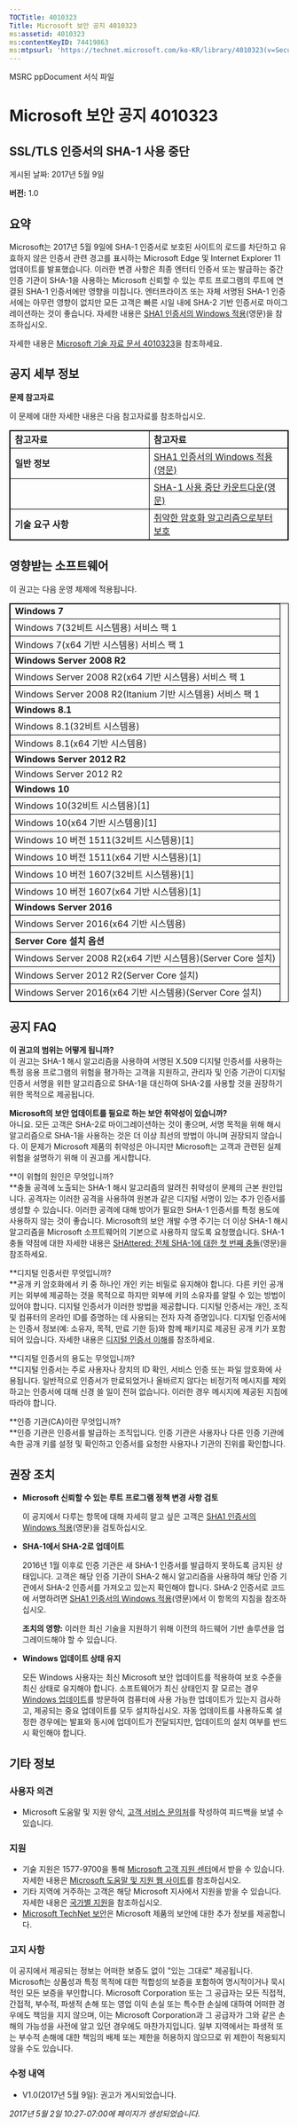 ```yaml
---
TOCTitle: 4010323
Title: Microsoft 보안 공지 4010323
ms:assetid: 4010323
ms:contentKeyID: 74419863
ms:mtpsurl: 'https://technet.microsoft.com/ko-KR/library/4010323(v=Security.10)'
---
```


MSRC ppDocument 서식 파일

Microsoft 보안 공지 4010323
===========================

SSL/TLS 인증서의 SHA-1 사용 중단
--------------------------------

게시된 날짜: 2017년 5월 9일

**버전:** 1.0

요약
----

<span id="sectionToggle0"></span>
Microsoft는 2017년 5월 9일에 SHA-1 인증서로 보호된 사이트의 로드를 차단하고 유효하지 않은 인증서 관련 경고를 표시하는 Microsoft Edge 및 Internet Explorer 11 업데이트를 발표했습니다. 이러한 변경 사항은 최종 엔터티 인증서 또는 발급하는 중간 인증 기관이 SHA-1을 사용하는 Microsoft 신뢰할 수 있는 루트 프로그램의 루트에 연결된 SHA-1 인증서에만 영향을 미칩니다. 엔터프라이즈 또는 자체 서명된 SHA-1 인증서에는 아무런 영향이 없지만 모든 고객은 빠른 시일 내에 SHA-2 기반 인증서로 마이그레이션하는 것이 좋습니다. 자세한 내용은 [SHA1 인증서의 Windows 적용](https://aka.ms/sha1)(영문)을 참조하십시오.

자세한 내용은 [Microsoft 기술 자료 문서 4010323](https://support.microsoft.com/ko-kr/kb/4010323)을 참조하세요.

공지 세부 정보
--------------

<span id="sectionToggle1"></span>
**문제 참고자료**

이 문제에 대한 자세한 내용은 다음 참고자료를 참조하십시오.

 
<table style="border:1px solid black;">
<colgroup>
<col width="50%" />
<col width="50%" />
</colgroup>
<tbody>
<tr class="odd">
<td style="border:1px solid black;"><strong>참고자료</strong></td>
<td style="border:1px solid black;"><strong>참고자료</strong></td>
</tr>
<tr class="even">
<td style="border:1px solid black;"><strong>일반 정보</strong></td>
<td style="border:1px solid black;"><a href="https://aka.ms/sha1">SHA1 인증서의 Windows 적용(영문)</a></td>
</tr>
<tr class="odd">
<td style="border:1px solid black;"><br />
</td>
<td style="border:1px solid black;"><a href="https://blogs.windows.com/msedgedev/2016/11/18/countdown-to-sha-1-deprecation/">SHA-1 사용 중단 카운트다운(영문)</a></td>
</tr>
<tr class="even">
<td style="border:1px solid black;"><strong>기술 요구 사항</strong></td>
<td style="border:1px solid black;"><a href="https://technet.microsoft.com/ko-kr/library/dn375961.aspx">취약한 암호화 알고리즘으로부터 보호</a></td>
</tr>
</tbody>
</table>
  
영향받는 소프트웨어  
-------------------
  
<span id="sectionToggle2"></span>
이 권고는 다음 운영 체제에 적용됩니다.

 
<table style="border:1px solid black;">
<colgroup>
<col width="100%" />
</colgroup>
<tbody>
<tr class="odd">
<td style="border:1px solid black;"><strong>Windows 7</strong></td>
</tr>
<tr class="even">
<td style="border:1px solid black;">Windows 7(32비트 시스템용) 서비스 팩 1</td>
</tr>
<tr class="odd">
<td style="border:1px solid black;">Windows 7(x64 기반 시스템용) 서비스 팩 1</td>
</tr>
<tr class="even">
<td style="border:1px solid black;"><strong>Windows Server 2008 R2</strong></td>
</tr>
<tr class="odd">
<td style="border:1px solid black;">Windows Server 2008 R2(x64 기반 시스템용) 서비스 팩 1</td>
</tr>
<tr class="even">
<td style="border:1px solid black;">Windows Server 2008 R2(Itanium 기반 시스템용) 서비스 팩 1</td>
</tr>
<tr class="odd">
<td style="border:1px solid black;"><strong>Windows 8.1</strong></td>
</tr>
<tr class="even">
<td style="border:1px solid black;">Windows 8.1(32비트 시스템용)</td>
</tr>
<tr class="odd">
<td style="border:1px solid black;">Windows 8.1(x64 기반 시스템용)</td>
</tr>
<tr class="even">
<td style="border:1px solid black;"><strong>Windows Server 2012 R2</strong></td>
</tr>
<tr class="odd">
<td style="border:1px solid black;">Windows Server 2012 R2</td>
</tr>
<tr class="even">
<td style="border:1px solid black;"><strong>Windows 10</strong></td>
</tr>
<tr class="odd">
<td style="border:1px solid black;">Windows 10(32비트 시스템용)[1]</td>
</tr>
<tr class="even">
<td style="border:1px solid black;">Windows 10(x64 기반 시스템용)[1]</td>
</tr>
<tr class="odd">
<td style="border:1px solid black;">Windows 10 버전 1511(32비트 시스템용)[1]</td>
</tr>
<tr class="even">
<td style="border:1px solid black;">Windows 10 버전 1511(x64 기반 시스템용)[1]</td>
</tr>
<tr class="odd">
<td style="border:1px solid black;">Windows 10 버전 1607(32비트 시스템용)[1]</td>
</tr>
<tr class="even">
<td style="border:1px solid black;">Windows 10 버전 1607(x64 기반 시스템용)[1]</td>
</tr>
<tr class="odd">
<td style="border:1px solid black;"><strong>Windows Server 2016</strong></td>
</tr>
<tr class="even">
<td style="border:1px solid black;">Windows Server 2016(x64 기반 시스템용)</td>
</tr>
<tr class="odd">
<td style="border:1px solid black;"><strong>Server Core 설치 옵션</strong></td>
</tr>
<tr class="even">
<td style="border:1px solid black;">Windows Server 2008 R2(x64 기반 시스템용)(Server Core 설치)</td>
</tr>
<tr class="odd">
<td style="border:1px solid black;">Windows Server 2012 R2(Server Core 설치)</td>
</tr>
<tr class="even">
<td style="border:1px solid black;">Windows Server 2016(x64 기반 시스템용)(Server Core 설치)</td>
</tr>
</tbody>
</table>
  
공지 FAQ  
--------
  
<span id="sectionToggle3"></span>
**이 권고의 범위는 어떻게 됩니까?**   
이 권고는 SHA-1 해시 알고리즘을 사용하여 서명된 X.509 디지털 인증서를 사용하는 특정 응용 프로그램의 위험을 평가하는 고객을 지원하고, 관리자 및 인증 기관이 디지털 인증서 서명을 위한 알고리즘으로 SHA-1을 대신하여 SHA-2를 사용할 것을 권장하기 위한 목적으로 제공됩니다.
  
**Microsoft의 보안 업데이트를 필요로 하는 보안 취약성이 있습니까?**   
아니요. 모든 고객은 SHA-2로 마이그레이션하는 것이 좋으며, 서명 목적을 위해 해시 알고리즘으로 SHA-1을 사용하는 것은 더 이상 최선의 방법이 아니며 권장되지 않습니다. 이 문제가 Microsoft 제품의 취약성은 아니지만 Microsoft는 고객과 관련된 실제 위험을 설명하기 위해 이 권고를 게시합니다.
  
**이 위협의 원인은 무엇입니까?    
**충돌 공격에 노출되는 SHA-1 해시 알고리즘의 알려진 취약성이 문제의 근본 원인입니다. 공격자는 이러한 공격을 사용하여 원본과 같은 디지털 서명이 있는 추가 인증서를 생성할 수 있습니다. 이러한 공격에 대해 방어가 필요한 SHA-1 인증서를 특정 용도에 사용하지 않는 것이 좋습니다. Microsoft의 보안 개발 수명 주기는 더 이상 SHA-1 해시 알고리즘을 Microsoft 소프트웨어의 기본으로 사용하지 않도록 요청했습니다. SHA-1 충돌 약점에 대한 자세한 내용은 [SHAttered: 전체 SHA-1에 대한 첫 번째 충돌](http://shattered.io/)(영문)을 참조하세요.
  
**디지털 인증서란 무엇입니까?   
**공개 키 암호화에서 키 중 하나인 개인 키는 비밀로 유지해야 합니다. 다른 키인 공개 키는 외부에 제공하는 것을 목적으로 하지만 외부에 키의 소유자를 알릴 수 있는 방법이 있어야 합니다. 디지털 인증서가 이러한 방법을 제공합니다. 디지털 인증서는 개인, 조직 및 컴퓨터의 온라인 ID를 증명하는 데 사용되는 전자 자격 증명입니다. 디지털 인증서에는 인증서 정보(예: 소유자, 목적, 만료 기한 등)와 함께 패키지로 제공된 공개 키가 포함되어 있습니다. 자세한 내용은 [디지털 인증서 이해](https://technet.microsoft.com/ko-kr/library/bb123848(v=exchg.65).aspx)를 참조하세요.
  
**디지털 인증서의 용도는 무엇입니까?    
**디지털 인증서는 주로 사용자나 장치의 ID 확인, 서비스 인증 또는 파일 암호화에 사용됩니다. 일반적으로 인증서가 만료되었거나 올바르지 않다는 비정기적 메시지를 제외하고는 인증서에 대해 신경 쓸 일이 전혀 없습니다. 이러한 경우 메시지에 제공된 지침에 따라야 합니다.
  
**인증 기관(CA)이란 무엇입니까?    
**인증 기관은 인증서를 발급하는 조직입니다. 인증 기관은 사용자나 다른 인증 기관에 속한 공개 키를 설정 및 확인하고 인증서를 요청한 사용자나 기관의 진위를 확인합니다.
  
권장 조치  
---------
  
<span id="sectionToggle4"></span>
-   **Microsoft 신뢰할 수 있는 루트 프로그램 정책 변경 사항 검토**
  
    이 공지에서 다루는 항목에 대해 자세히 알고 싶은 고객은 [SHA1 인증서의 Windows 적용](https://aka.ms/sha1)(영문)을 검토하십시오.
  
-   **SHA-1에서 SHA-2로 업데이트**
  
    2016년 1월 이후로 인증 기관은 새 SHA-1 인증서를 발급하지 못하도록 금지된 상태입니다. 고객은 해당 인증 기관이 SHA-2 해시 알고리즘을 사용하여 해당 인증 기관에서 SHA-2 인증서를 가져오고 있는지 확인해야 합니다. SHA-2 인증서로 코드에 서명하려면 [SHA1 인증서의 Windows 적용](https://aka.ms/sha1)(영문)에서 이 항목의 지침을 참조하십시오.
  
    **조치의 영향:** 이러한 최신 기술을 지원하기 위해 이전의 하드웨어 기반 솔루션을 업그레이드해야 할 수 있습니다.
  
-   **Windows 업데이트 상태 유지**
  
    모든 Windows 사용자는 최신 Microsoft 보안 업데이트를 적용하여 보호 수준을 최신 상태로 유지해야 합니다. 소프트웨어가 최신 상태인지 잘 모르는 경우 [Windows 업데이트](http://windowsupdate.microsoft.com/)를 방문하여 컴퓨터에 사용 가능한 업데이트가 있는지 검사하고, 제공되는 중요 업데이트를 모두 설치하십시오. 자동 업데이트를 사용하도록 설정한 경우에는 발표와 동시에 업데이트가 전달되지만, 업데이트의 설치 여부를 반드시 확인해야 합니다.
  
기타 정보  
---------
  
<span id="sectionToggle5"></span>
### 사용자 의견
  
-   Microsoft 도움말 및 지원 양식, [고객 서비스 문의처](http://support.microsoft.com/ko-kr/kb/?scid=sw;en;1257&amp;showpage=1&amp;ws=technet&amp;sd=tech)를 작성하여 피드백을 보낼 수 있습니다.
  
### 지원
  
-   기술 지원은 1577-9700을 통해 [Microsoft 고객 지원 센터](http://go.microsoft.com/fwlink/?linkid=21131)에서 받을 수 있습니다. 자세한 내용은 [Microsoft 도움말 및 지원 웹 사이트](http://support.microsoft.com/ko-kr/)를 참조하십시오.  
-   기타 지역에 거주하는 고객은 해당 Microsoft 지사에서 지원을 받을 수 있습니다. 자세한 내용은 [국가별 지원](http://go.microsoft.com/fwlink/?linkid=21155)을 참조하십시오.  
-   [Microsoft TechNet 보안](http://go.microsoft.com/fwlink/?linkid=21132)은 Microsoft 제품의 보안에 대한 추가 정보를 제공합니다.
  
### 고지 사항
  
이 공지에서 제공되는 정보는 어떠한 보증도 없이 "있는 그대로" 제공됩니다. Microsoft는 상품성과 특정 목적에 대한 적합성의 보증을 포함하여 명시적이거나 묵시적인 모든 보증을 부인합니다. Microsoft Corporation 또는 그 공급자는 모든 직접적, 간접적, 부수적, 파생적 손해 또는 영업 이익 손실 또는 특수한 손실에 대하여 어떠한 경우에도 책임을 지지 않으며, 이는 Microsoft Corporation과 그 공급자가 그와 같은 손해의 가능성을 사전에 알고 있던 경우에도 마찬가지입니다. 일부 지역에서는 파생적 또는 부수적 손해에 대한 책임의 배제 또는 제한을 허용하지 않으므로 위 제한이 적용되지 않을 수도 있습니다.
  
### 수정 내역
  
-   V1.0(2017년 5월 9일): 권고가 게시되었습니다.
  
*2017년 5월 2일 10:27-07:00에 페이지가 생성되었습니다.*
